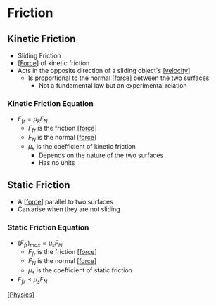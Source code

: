 # Friction

## Kinetic Friction

- Sliding Friction
- [[Force]] of kinetic friction
- Acts in the opposite direction of a sliding object's [[velocity]]
  - Is proportional to the normal [[force]] between the two surfaces
    - Not a fundamental law but an experimental relation

### Kinetic Friction Equation

- $F_{fr} = \mu_kF_N$
  - $F_{fr}$ is the friction [[force]]
  - $F_N$ is the normal [[force]]
  - $\mu_k$ is the coefficient of kinetic friction
    - Depends on the nature of the two surfaces
    - Has no units

## Static Friction

- A [[force]] parallel to two surfaces
- Can arise when they are not sliding

### Static Friction Equation

- $(F_{fr})_{max} = \mu_sF_N$
  - $F_{fr}$ is the friction [[force]]
  - $F_N$ is the normal [[force]]
  - $\mu_s$ is the coefficient of static friction
- $F_{fr} \leq \mu_sF_N$

[[Physics]]

[//begin]: # "Autogenerated link references for markdown compatibility"
[Force]: force "Force"
[velocity]: velocity "Velocity"
[force]: force "Force"
[Physics]: physics "Physics"
[//end]: # "Autogenerated link references"